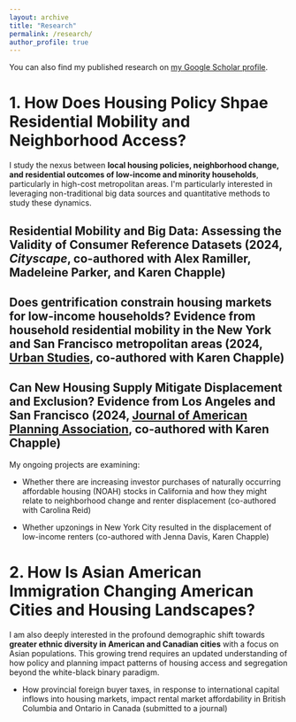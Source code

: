 ```yaml
---
layout: archive
title: "Research"
permalink: /research/
author_profile: true
---
```



  <div class="wordwrap">
    You can also find my published research on 
    <a href="https://scholar.google.com/citations?user=xM5Rc-EAAAAJ&hl=en">my Google Scholar profile</a>.
  </div>

# 1. How Does Housing Policy Shpae Residential Mobility and Neighborhood Access?

I study the nexus between **local housing policies, neighborhood change, and residential outcomes of low-income and minority households**, particularly in high-cost metropolitan areas. I'm particularly interested in leveraging non-traditional big data sources and quantitative methods to study these dynamics.

## Residential Mobility and Big Data: Assessing the Validity of Consumer Reference Datasets (2024, _Cityscape_, co-authored with Alex Ramiller, Madeleine Parker, and Karen Chapple)

## Does gentrification constrain housing markets for low-income households? Evidence from household residential mobility in the New York and San Francisco metropolitan areas (2024, [Urban Studies](https://doi.org/10.1177/00420980241244699), co-authored with Karen Chapple)

##  Can New Housing Supply Mitigate Displacement and Exclusion? Evidence from Los Angeles and San Francisco (2024, [Journal of American Planning Association](https://doi.org/10.1080/01944363.2024.2319293), co-authored with Karen Chapple)

My ongoing projects are examining:

- Whether there are increasing investor purchases of naturally occurring affordable housing (NOAH) stocks in California and how they might relate to neighborhood change and renter displacement (co-authored with Carolina Reid)

- Whether upzonings in New York City resulted in the displacement of low-income renters (co-authored with Jenna Davis, Karen Chapple)


# 2. How Is Asian American Immigration Changing American Cities and Housing Landscapes?

I am also deeply interested in the profound demographic shift towards **greater ethnic diversity in American and Canadian cities** with a focus on Asian populations. This growing trend requires an updated understanding of how policy and planning impact patterns of housing access and segregation beyond the white-black binary paradigm.

- How provincial foreign buyer taxes, in response to international capital inflows into housing markets, impact rental market affordability in British Columbia and Ontario in Canada (submitted to a journal)
